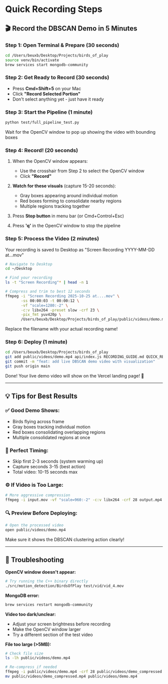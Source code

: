 # Quick Recording Steps

## 🎬 Record the DBSCAN Demo in 5 Minutes

### Step 1: Open Terminal & Prepare (30 seconds)
```bash
cd /Users/beuxb/Desktop/Projects/birds_of_play
source venv/bin/activate
brew services start mongodb-community
```

### Step 2: Get Ready to Record (30 seconds)
- Press **Cmd+Shift+5** on your Mac
- Click **"Record Selected Portion"**
- Don't select anything yet - just have it ready

### Step 3: Start the Pipeline (1 minute)
```bash
python test/full_pipeline_test.py
```

Wait for the OpenCV window to pop up showing the video with bounding boxes

### Step 4: Record! (20 seconds)
1. When the OpenCV window appears:
   - Use the crosshair from Step 2 to select the OpenCV window
   - Click **"Record"**
   
2. **Watch for these visuals** (capture 15-20 seconds):
   - Gray boxes appearing around individual motion
   - Red boxes forming to consolidate nearby regions
   - Multiple regions tracking together
   
3. Press **Stop button** in menu bar (or Cmd+Control+Esc)

4. Press **'q'** in the OpenCV window to stop the pipeline

### Step 5: Process the Video (2 minutes)
Your recording is saved to Desktop as "Screen Recording YYYY-MM-DD at...mov"

```bash
# Navigate to Desktop
cd ~/Desktop

# Find your recording
ls -t "Screen Recording"* | head -n 1

# Compress and trim to best 12 seconds
ffmpeg -i "Screen Recording 2025-10-25 at....mov" \
       -ss 00:00:03 -t 00:00:12 \
       -vf "scale=1280:-2" \
       -c:v libx264 -preset slow -crf 23 \
       -pix_fmt yuv420p \
       /Users/beuxb/Desktop/Projects/birds_of_play/public/videos/demo.mp4
```

Replace the filename with your actual recording name!

### Step 6: Deploy (1 minute)
```bash
cd /Users/beuxb/Desktop/Projects/birds_of_play
git add public/videos/demo.mp4 api/index.js RECORDING_GUIDE.md QUICK_RECORDING_STEPS.md record_demo.sh
git commit -m "feat: add live DBSCAN demo video with visualization"
git push origin main
```

Done! Your live demo video will show on the Vercel landing page! 🎉

---

## 💡 Tips for Best Results

### ✅ Good Demo Shows:
- Birds flying across frame
- Gray boxes tracking individual motion
- Red boxes consolidating overlapping regions
- Multiple consolidated regions at once

### 🎯 Perfect Timing:
- Skip first 2-3 seconds (system warming up)
- Capture seconds 3-15 (best action)
- Total video: 10-15 seconds max

### ⚙️ If Video is Too Large:
```bash
# More aggressive compression
ffmpeg -i input.mov -vf "scale=960:-2" -c:v libx264 -crf 28 output.mp4
```

### 🔍 Preview Before Deploying:
```bash
# Open the processed video
open public/videos/demo.mp4
```

Make sure it shows the DBSCAN clustering action clearly!

---

## 🚨 Troubleshooting

**OpenCV window doesn't appear:**
```bash
# Try running the C++ binary directly
./src/motion_detection/BirdsOfPlay test/vid/vid_4.mov
```

**MongoDB error:**
```bash
brew services restart mongodb-community
```

**Video too dark/unclear:**
- Adjust your screen brightness before recording
- Make the OpenCV window larger
- Try a different section of the test video

**File too large (>5MB):**
```bash
# Check file size
ls -lh public/videos/demo.mp4

# Re-compress if needed
ffmpeg -i public/videos/demo.mp4 -crf 28 public/videos/demo_compressed.mp4
mv public/videos/demo_compressed.mp4 public/videos/demo.mp4
```

